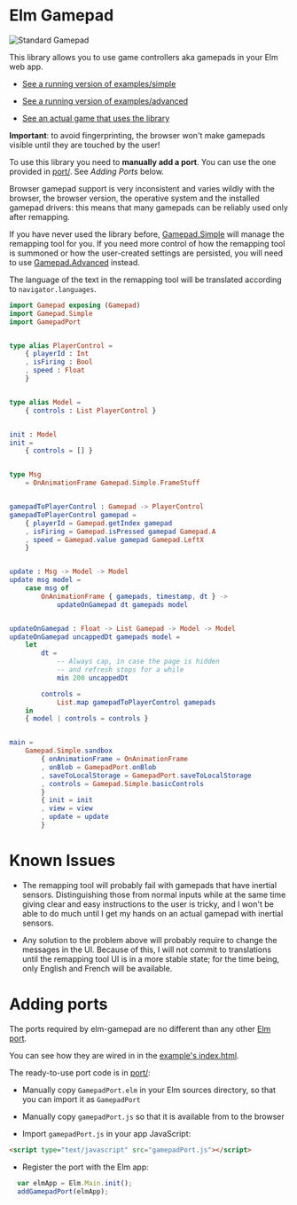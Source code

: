 Elm Gamepad
===========

![Standard Gamepad](https://xarvh.github.io/elm-gamepad/controller.svg)

This library allows you to use game controllers aka gamepads in your Elm web app.

* [See a running version of examples/simple](https://xarvh.github.io/elm-gamepad/examples/simple)

* [See a running version of examples/advanced](https://xarvh.github.io/elm-gamepad/examples/advanced)

* [See an actual game that uses the library](https://xarvh.github.io/herzog-drei/)

**Important**: to avoid fingerprinting, the browser won't make gamepads
visible until they are touched by the user!

To use this library you need to **manually add a port**.
You can use the one provided in [port/](https://github.com/xarvh/elm-gamepad/tree/master/port).
See *Adding Ports* below.

Browser gamepad support is very inconsistent and varies wildly with the
browser, the browser version, the operative system and the installed gamepad
drivers: this means that many gamepads can be reliably used only after
remapping.

If you have never used the library before, [Gamepad.Simple](Gamepad-Simple)
will manage the remapping tool for you.
If you need more control of how the remapping tool is summoned or how
the user-created settings are persisted, you will need to use
[Gamepad.Advanced](Gamepad-Advanced) instead.

The language of the text in the remapping tool will be translated according
to `navigator.languages`.


```elm
import Gamepad exposing (Gamepad)
import Gamepad.Simple
import GamepadPort


type alias PlayerControl =
    { playerId : Int
    , isFiring : Bool
    , speed : Float
    }


type alias Model =
    { controls : List PlayerControl }


init : Model
init =
    { controls = [] }


type Msg
    = OnAnimationFrame Gamepad.Simple.FrameStuff


gamepadToPlayerControl : Gamepad -> PlayerControl
gamepadToPlayerControl gamepad =
    { playerId = Gamepad.getIndex gamepad
    , isFiring = Gamepad.isPressed gamepad Gamepad.A
    , speed = Gamepad.value gamepad Gamepad.LeftX
    }


update : Msg -> Model -> Model
update msg model =
    case msg of
        OnAnimationFrame { gamepads, timestamp, dt } ->
            updateOnGamepad dt gamepads model


updateOnGamepad : Float -> List Gamepad -> Model -> Model
updateOnGamepad uncappedDt gamepads model =
    let
        dt =
            -- Always cap, in case the page is hidden
            -- and refresh stops for a while
            min 200 uncappedDt

        controls =
            List.map gamepadToPlayerControl gamepads
    in
    { model | controls = controls }


main =
    Gamepad.Simple.sandbox
        { onAnimationFrame = OnAnimationFrame
        , onBlob = GamepadPort.onBlob
        , saveToLocalStorage = GamepadPort.saveToLocalStorage
        , controls = Gamepad.Simple.basicControls
        }
        { init = init
        , view = view
        , update = update
        }
```


Known Issues
============

* The remapping tool will probably fail with gamepads that have inertial
sensors.
Distinguishing those from normal inputs while at the same time giving clear
and easy instructions to the user is tricky, and I won't be able to do much
until I get my hands on an actual gamepad with inertial sensors.

* Any solution to the problem above will probably require to change the
messages in the UI. Because of this, I will not commit to translations until
the remapping tool UI is in a more stable state; for the time being, only
English and French will be available.


Adding ports
============

The ports required by elm-gamepad are no different than any other [Elm port](https://guide.elm-lang.org/interop/ports.html).

You can see how they are wired in in the [example's index.html](https://github.com/xarvh/elm-gamepad/blob/master/examples/simple/index.html).

The ready-to-use port code is in [port/](https://github.com/xarvh/elm-gamepad/tree/master/port):

* Manually copy `GamepadPort.elm` in your Elm sources directory, so that you can import it as `GamepadPort`

* Manually copy `gamepadPort.js` so that it is available from to the browser

* Import `gamepadPort.js` in your app JavaScript:
```html
<script type="text/javascript" src="gamepadPort.js"></script>
```

* Register the port with the Elm app:
```javascript
  var elmApp = Elm.Main.init();
  addGamepadPort(elmApp);
```
